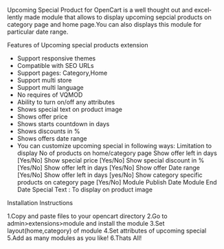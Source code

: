 <!--/*
 * @support
 * http://www.opensourcetechnologies.com/contactus.html
 * sales@opensourcetechnologies.com
* */-->
Upcoming Special Product for Open­Cart is a well thought out and excel­lently made mod­ule that allows to display upcoming sepcial products on category page and home page.You can also displays this module for particular date range.

Features of Upcoming special products extension

- Support responsive themes 
- Compatible with SEO URLs
- Support pages: Category,Home
- Support multi store
- Support multi language
- No requires of VQMOD
- Ability to turn on/off any attributes
- Shows special text on product image
- Shows offer price
- Shows starts countdown in days
- Shows discounts in %
- Shows offers date range
- You can customize upcoming special in following ways:
	Limitation to display No of products on home/category page
	Show offer left in days [Yes/No]
	Show special price [Yes/No]
	Show special discount in % [Yes/No]
	Show offer left in days [Yes/No]
	Show offer Date range [Yes/No]
	Show offer left in days [yes/No]
	Show category specific products on category page [Yes/No]
	Module Publish Date 
	Module End Date
	Special Text : To display on product image
	
 
Installation Instructions

1.Copy and paste files to your opencart directory
2.Go to admin>extensions>module and install the module
3.Set layout(home,category) of module
4.Set attributes of upcoming special
5.Add as many modules as you like!
6.Thats All!
